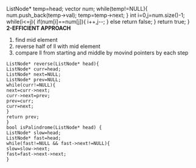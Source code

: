 ListNode* temp=head;
vector<int> num;
while(temp!=NULL){
num.push_back(temp->val);
temp=temp->next;
}
int i=0,j=num.size()-1;
while(i<=j){
if(num[i]==num[j]){
i++,j--;
}
else return false;
}
return true;
}
​
**2-EFFICIENT APPROACH**
1. find mid element
2. reverse half of ll with mid element
3. compare ll from starting and middle by movind pointers by each step
```
ListNode* reverse(ListNode* head){
ListNode* curr=head;
ListNode* next=NULL;
ListNode* prev=NULL;
while(curr!=NULL){
next=curr->next;
curr->next=prev;
prev=curr;
curr=next;
}
return prev;
}
bool isPalindrome(ListNode* head) {
ListNode* slow=head;
ListNode* fast=head;
while(fast!=NULL && fast->next!=NULL){
slow=slow->next;
fast=fast->next->next;
}